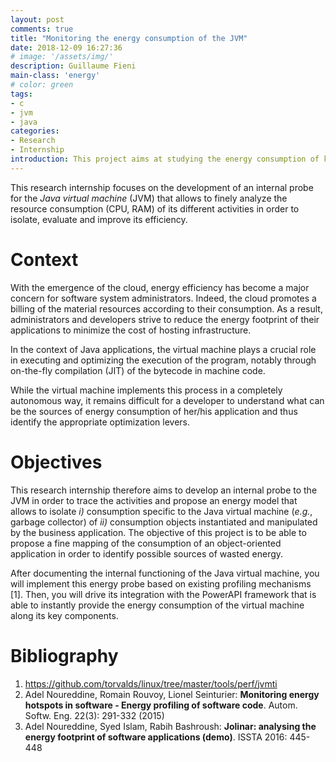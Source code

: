 ```yaml
---
layout: post
comments: true
title: "Monitoring the energy consumption of the JVM"
date: 2018-12-09 16:27:36
# image: '/assets/img/'
description: Guillaume Fieni 
main-class: 'energy'
# color: green
tags:
- c
- jvm
- java
categories:
- Research
- Internship
introduction: This project aims at studying the energy consumption of key JVM components.
---
```


This research internship focuses on the development of an internal probe for the _Java virtual machine_ (JVM) that allows to finely analyze the resource consumption (CPU, RAM) of its different activities in order to isolate, evaluate and improve its efficiency.


# Context
With the emergence of the cloud, energy efficiency has become a major concern for software system administrators. Indeed, the cloud promotes a billing of the material resources according to their consumption. As a result, administrators and developers strive to reduce the energy footprint of their applications to minimize the cost of hosting infrastructure.

In the context of Java applications, the virtual machine plays a crucial role in executing and optimizing the execution of the program, notably through on-the-fly compilation (JIT) of the bytecode in machine code.

While the virtual machine implements this process in a completely autonomous way, it remains difficult for a developer to understand what can be the sources of energy consumption of her/his application and thus identify the appropriate optimization levers.

# Objectives
This research internship therefore aims to develop an internal probe to the JVM in order to trace the activities and propose an energy model that allows to isolate _i)_ consumption specific to the Java virtual machine (_e.g._, garbage collector) of _ii)_ consumption objects instantiated and manipulated by the business application. The objective of this project is to be able to propose a fine mapping of the consumption of an object-oriented application in order to identify possible sources of wasted energy.

After documenting the internal functioning of the Java virtual machine, you will implement this energy probe based on existing profiling mechanisms [1].
Then, you will drive its integration with the PowerAPI framework that is able to instantly provide the energy consumption of the virtual machine along its key components.

# Bibliography
1. https://github.com/torvalds/linux/tree/master/tools/perf/jvmti
2. Adel Noureddine, Romain Rouvoy, Lionel Seinturier: **Monitoring energy hotspots in software - Energy profiling of software code**. Autom. Softw. Eng. 22(3): 291-332 (2015)
3. Adel Noureddine, Syed Islam, Rabih Bashroush: **Jolinar: analysing the energy footprint of software applications (demo)**. ISSTA 2016: 445-448
